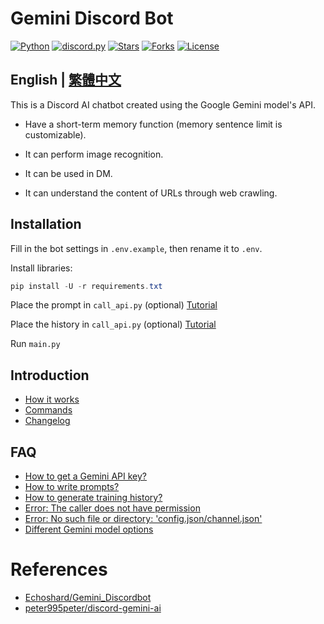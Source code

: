 # Gemini Discord Bot
[![Python](https://img.shields.io/badge/python-%3E%3D%203.12-blue)](https://www.python.org/)
[![discord.py](https://img.shields.io/badge/discord.py-v2.4.0-blue)](https://github.com/Rapptz/discord.py)
[![Stars](https://img.shields.io/github/stars/imyimang/discord-gemini-chat-bot)](https://github.com/imyimang/discord-gemini-chat-bot/stargazers)
[![Forks](https://img.shields.io/github/forks/imyimang/discord-gemini-chat-bot)](https://github.com/imyimang/discord-gemini-chat-bot/forks)
[![License](https://img.shields.io/github/license/imyimang/discord-gemini-chat-bot)](https://github.com/imyimang/discord-gemini-chat-bot/blob/main/LICENSE)

## English | [繁體中文](README.md)

This is a Discord AI chatbot created using the Google Gemini model's API.

* Have a short-term memory function (memory sentence limit is customizable).

* It can perform image recognition.

* It can be used in DM.

* It can understand the content of URLs through web crawling.

## Installation
Fill in the bot settings in `.env.example`, then rename it to `.env`.

Install libraries:
```powershell
pip install -U -r requirements.txt
```
Place the prompt in `call_api.py` (optional) [Tutorial](docs/en/q7_en.md)

Place the history in `call_api.py` (optional) [Tutorial](docs/en/q3_en.md)

Run `main.py`

## Introduction
- [How it works](docs/en/principles_en.md)
- [Commands](docs/en/commands_en.md)
- [Changelog](docs/en/log_en.md)

## FAQ
- [How to get a Gemini API key?](docs/en/q2_en.md)
- [How to write prompts?](docs/en/q7_en.md)
- [How to generate training history?](docs/en/q3_en.md)
- [Error: The caller does not have permission](docs/en/q4_en.md)
- [Error: No such file or directory: 'config.json/channel.json'](docs/en/q5_en.md)
- [Different Gemini model options](docs/en/q6_en.md)

# References
- [Echoshard/Gemini_Discordbot](https://github.com/Echoshard/Gemini_Discordbot)
- [peter995peter/discord-gemini-ai](https://github.com/peter995peter/discord-gemini-ai)